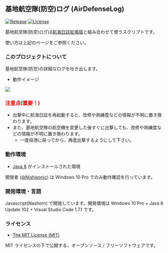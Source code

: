 
基地航空隊(防空)ログ (AirDefenseLog)
--

[![Release](https://img.shields.io/badge/gem-v0.0.7-brightgreen.svg)](https://github.com/Nishisonic/AirDefenseLog/releases/latest)
[![License](https://img.shields.io/npm/l/express.svg)](https://docs.google.com/spreadsheets/d/1gSYgCPTMV7_bDerWTs_KCgVnhdaJQnFVFXcw5cFCqos/edit#gid=761755938)


基地航空隊(防空)ログは[航海日誌拡張版](http://nekopanda.blog.jp/)と組み合わせて使うスクリプトです。

使い方は上記のページをご参照ください。

### このプロジェクトについて

基地航空隊(防空)の詳細なログを吐き出します。

* 動作イメージ

![](https://pbs.twimg.com/media/CydrkLeUcAAl55b.jpg)

### <span style="color: red; ">注意点(重要！)</span>
* 出撃中に航海日誌を再起動すると、改修や熟練度などの情報が不明に置き換わります。
* また、基地航空隊の航空機を変更した後すぐに出撃しても、改修や熟練度などの情報が不明に置き換わります。
  * 一度母港に戻ってから、再度出撃するようにして下さい。 

### 動作環境

* [Java 8](https://java.com/ja/download/) がインストールされた環境

開発者 ([@Nishisonic](https://twitter.com/Nishisonic)) は Windows 10 Pro でのみ動作確認を行っています。


### 開発環境・言語

Javascript(Nashorn) で開発しています。開発環境は Windows 10 Pro + Java 8 Update 102 + Visual Studio Code 1.7.1 です。

### ライセンス

* [The MIT License (MIT)](https://docs.google.com/spreadsheets/d/1gSYgCPTMV7_bDerWTs_KCgVnhdaJQnFVFXcw5cFCqos/edit#gid=761755938)

MIT ライセンスの下で公開する、オープンソース / フリーソフトウェアです。

